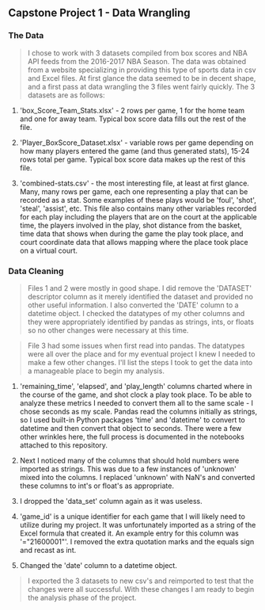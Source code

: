 ## Capstone Project 1 - Data Wrangling

### The Data

> I chose to work with 3 datasets compiled from box scores and NBA API feeds from the 2016-2017 NBA Season. The data was obtained from a website specializing in providing this type of sports data in csv and Excel files. At first glance the data seemed to be in decent shape, and a first pass at data wrangling the 3 files went fairly quickly. The 3 datasets are as follows:
        
1. 'box_Score_Team_Stats.xlsx' - 2 rows per game, 1 for the home team and one for away team. Typical box score data fills out the rest of the file.
        
2. 'Player_BoxScore_Dataset.xlsx' - variable rows per game depending on how many players entered the game (and thus generated stats), 15-24 rows total per game. Typical box score data makes up the rest of this file.
        
3. 'combined-stats.csv' - the most interesting file, at least at first glance. Many, many rows per game, each one representing a play that can be recorded as a stat. Some examples of these plays would be 'foul', 'shot', 'steal', 'assist', etc. This file also contains many other variables recorded for each play including the players that are on the court at the applicable time, the players involved in the play, shot distance from the basket, time data that shows when during the game the play took place, and court coordinate data that allows mapping where the place took place on a virtual court. 
        
### Data Cleaning

> Files 1 and 2 were mostly in good shape. I did remove the 'DATASET' descriptor column as it merely identified the dataset and provided no other useful information. I also converted the 'DATE' column to a datetime object. I checked the datatypes of my other columns and they were appropriately identified by pandas as strings, ints, or floats so no other changes were necessary at this time.

> File 3 had some issues when first read into pandas. The datatypes were all over the place and for my eventual project I knew I needed to make a few other changes. I'll list the steps I took to get the data into a manageable place to begin my analysis.

1. 'remaining_time', 'elapsed', and 'play_length' columns charted where in the course of the game, and shot clock a play took place. To be able to analyze these metrics I needed to convert them all to the same scale - I chose seconds as my scale. Pandas read the columns initially as strings, so I used built-in Python packages 'time' and 'datetime' to convert to datetime and then convert that object to seconds. There were a few other wrinkles here, the full process is documented in the notebooks attached to this repository.

2. Next I noticed many of the columns that should hold numbers were imported as strings. This was due to a few instances of 'unknown' mixed into the columns. I replaced 'unknown' with NaN's and converted these columns to int's or float's as appropriate. 

3. I dropped the 'data_set' column again as it was useless.

4. 'game_id' is a unique identifier for each game that I will likely need to utilize during my project. It was unfortunately imported as a string of the Excel formula that created it. An example entry for this column was '="21600001"'. I removed the extra quotation marks and the equals sign and recast as int.

5. Changed the 'date' column to a datetime object.

> I exported the 3 datasets to new csv's and reimported to test that the changes were all successful. With these changes I am ready to begin the analysis phase of the project.
